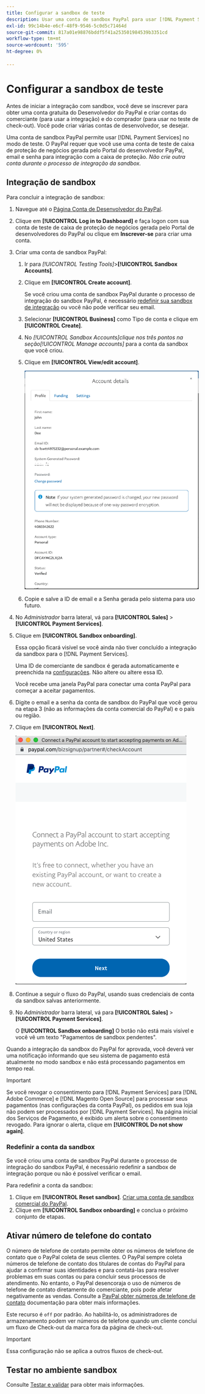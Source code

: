 ```yaml
---
title: Configurar a sandbox de teste
description: Usar uma conta de sandbox PayPal para usar [!DNL Payment Services] no modo de teste.
exl-id: 99c14b4e-e6cf-48f9-9546-5c0d5c71464d
source-git-commit: 817a01e98876bddf5f41a253501984539b3351cd
workflow-type: tm+mt
source-wordcount: '595'
ht-degree: 0%

---
```


# Configurar a sandbox de teste

Antes de iniciar a integração com sandbox, você deve se inscrever para obter uma conta gratuita do Desenvolvedor do PayPal e criar contas do comerciante (para usar a integração) e do comprador (para usar no teste de check-out). Você pode criar várias contas de desenvolvedor, se desejar.

Uma conta de sandbox PayPal permite usar [!DNL Payment Services] no modo de teste. O PayPal requer que você use uma conta de teste de caixa de proteção de negócios gerada pelo Portal do desenvolvedor PayPal, email e senha para integração com a caixa de proteção. *Não crie outra conta durante o processo de integração da sandbox.*

## Integração de sandbox

Para concluir a integração de sandbox:

1. Navegue até o [Página Conta de Desenvolvedor do PayPal](https://developer.paypal.com/developer/accounts/).
1. Clique em **[!UICONTROL Log in to Dashboard]** e faça logon com sua conta de teste de caixa de proteção de negócios gerada pelo Portal de desenvolvedores do PayPal ou clique em **Inscrever-se** para criar uma conta.
1. Criar uma conta de sandbox PayPal:
   1. Ir para _[!UICONTROL Testing Tools]_>**[!UICONTROL Sandbox Accounts]**.
   1. Clique em **[!UICONTROL Create account]**.

      Se você criou uma conta de sandbox PayPal durante o processo de integração do sandbox PayPal, é necessário [redefinir sua sandbox de integração](#reset-your-sandbox-account) ou você não pode verificar seu email.

   1. Selecionar **[!UICONTROL Business]** como Tipo de conta e clique em **[!UICONTROL Create]**.
   1. No _[!UICONTROL Sandbox Accounts]_clique nos três pontos na seção_[!UICONTROL Manage accounts]_ para a conta da sandbox que você criou.
   1. Clique em **[!UICONTROL View/edit account]**.

      ![PayPal - Exibir/editar conta de sandbox](assets/onboarding-viewedit-sandbox.png)

   1. Copie e salve a ID de email e a Senha gerada pelo sistema para uso futuro.

1. No _Administrador_ barra lateral, vá para **[!UICONTROL Sales]** > **[!UICONTROL Payment Services]**.
1. Clique em **[!UICONTROL Sandbox onboarding]**.

   Essa opção ficará visível se você ainda não tiver concluído a integração da sandbox para o [!DNL Payment Services].

   Uma ID de comerciante de sandbox é gerada automaticamente e preenchida na [configurações](settings.md). Não altere ou altere essa ID.

   Você recebe uma janela PayPal para conectar uma conta PayPal para começar a aceitar pagamentos.

1. Digite o email e a senha da conta de sandbox do PayPal que você gerou na etapa 3 (não as informações da conta comercial do PayPal) e o país ou região.
1. Clique em **[!UICONTROL Next]**.

   ![PayPal - Conta PayPal de Conexão para pagamentos](assets/paypal-connectacct.png)

1. Continue a seguir o fluxo do PayPal, usando suas credenciais de conta da sandbox salvas anteriormente.
1. No _Administrador_ barra lateral, vá para **[!UICONTROL Sales]** > **[!UICONTROL Payment Services]**.

   O **[!UICONTROL Sandbox onboarding]** O botão não está mais visível e você vê um texto &quot;Pagamentos de sandbox pendentes&quot;.

Quando a integração da sandbox do PayPal for aprovada, você deverá ver uma notificação informando que seu sistema de pagamento está atualmente no modo sandbox e não está processando pagamentos em tempo real.

>[!IMPORTANT]
>
>Se você revogar o consentimento para [!DNL Payment Services] para [!DNL Adobe Commerce] e [!DNL Magento Open Source] para processar seus pagamentos (nas configurações da conta PayPal), os pedidos em sua loja não podem ser processados por [!DNL Payment Services]. Na página inicial dos Serviços de Pagamento, é exibido um alerta sobre o consentimento revogado. Para ignorar o alerta, clique em **[!UICONTROL Do not show again]**.

### Redefinir a conta da sandbox

Se você criou uma conta de sandbox PayPal durante o processo de integração do sandbox PayPal, é necessário redefinir a sandbox de integração porque ou não é possível verificar o email.

Para redefinir a conta da sandbox:

1. Clique em **[!UICONTROL Reset sandbox]**. [Criar uma conta de sandbox comercial do PayPal](https://developer.paypal.com/docs/api-basics/sandbox/accounts/#create-a-business-sandbox-account).
1. Clique em **[!UICONTROL Sandbox onboarding]** e conclua o próximo conjunto de etapas.

## Ativar número de telefone do contato

O número de telefone de contato permite obter os números de telefone de contato que o PayPal coleta de seus clientes. O PayPal sempre coleta números de telefone de contato dos titulares de contas do PayPal para ajudar a confirmar suas identidades e para contatá-las para resolver problemas em suas contas ou para concluir seus processos de atendimento. No entanto, o PayPal desencoraja o uso de números de telefone de contato diretamente do comerciante, pois pode afetar negativamente as vendas. Consulte a [PayPal obter números de telefone de contato](https://developer.paypal.com/docs/admin/checkout-settings/#get-contact-telephone-numbers) documentação para obter mais informações.

Este recurso é `off` por padrão. Ao habilitá-lo, os administradores de armazenamento podem ver números de telefone quando um cliente conclui um fluxo de Check-out da marca fora da página de check-out.

>[!IMPORTANT]
>
>Essa configuração não se aplica a outros fluxos de check-out.

## Testar no ambiente sandbox

Consulte [Testar e validar](test-validate.md) para obter mais informações.
